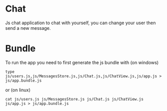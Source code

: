 # Chat

Js chat application to chat with yourself, you can change your user then send a new message.

# Bundle

To run the app you need to first generate the js bundle with (on windows)

    type js/users.js,js/MessagesStore.js,js/Chat.js,js/ChatView.js,js/app.js > js/app.bundle.js

or (on linux)

    cat js/users.js js/MessagesStore.js js/Chat.js js/ChatView.js js/app.js > js/app.bundle.js